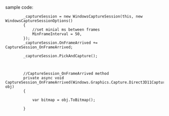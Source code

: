 sample code:

            _captureSession = new WindowsCaptureSession(this, new WindowsCaptureSessionOptions()
            {
                //set minial ms between frames
                MinFrameInterval = 50,
            });
            _captureSession.OnFrameArrived += CaptureSession_OnFrameArrived;

            _captureSession.PickAndCapture();
            
            
            
            //CaptureSession_OnFrameArrived method
            private async void CaptureSession_OnFrameArrived(Windows.Graphics.Capture.Direct3D11CaptureFrame obj)
            {

                var bitmap = obj.ToBitmap();

            }
            
            
